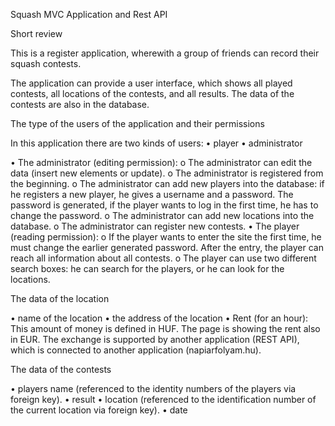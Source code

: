 Squash MVC Application and Rest API
 
Short review
 
This is a register application, wherewith a group of friends can record their squash contests.
 
The application can provide a user interface, which shows all played contests, all locations of the contests, and all results.
The data of the contests are also in the database.
 
 
The type of the users of the application and their permissions
 
In this application there are two kinds of users:
•         player
•         administrator
 
•         The administrator (editing permission):
o   The administrator can edit the data (insert new elements or update).
o   The administrator is registered from the beginning.
o   The administrator can add new players into the database: if he registers a new player, he gives a username and a password. The password is generated, if the player wants to log in the first time, he has to change the password.
o   The administrator can add new locations into the database.
o   The administrator can register new contests.
•         The player (reading permission):
o   If the player wants to enter the site the first time, he must change the earlier generated password. After the entry, the player can reach all information about all contests.
o   The player can use two different search boxes: he can search for the players, or he can look for the locations.
 
The data of the location
 
•         name of the location
•         the address of the location
•         Rent (for an hour): This amount of money is defined in HUF. The page is showing the rent also in EUR.  The exchange is supported by another application (REST API), which is connected to another application (napiarfolyam.hu).
 
The data of the contests
 
•         players name (referenced to the identity numbers of the players via foreign key).
•         result
•         location (referenced to the identification number of the current location via foreign key).
•         date
